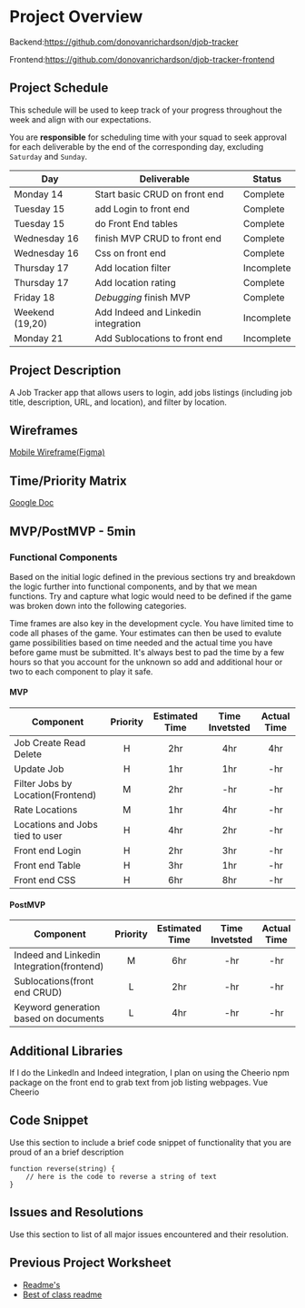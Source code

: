 # Project Overview

Backend:https://github.com/donovanrichardson/djob-tracker

Frontend:https://github.com/donovanrichardson/djob-tracker-frontend

## Project Schedule

This schedule will be used to keep track of your progress throughout the week and align with our expectations.  

You are **responsible** for scheduling time with your squad to seek approval for each deliverable by the end of the corresponding day, excluding `Saturday` and `Sunday`.

|  Day | Deliverable | Status
|---|---| ---|
|Monday 14| Start basic CRUD on front end | Complete
|Tuesday 15| add Login to front end | Complete
|Tuesday 15| do Front End tables | Complete
|Wednesday 16| finish MVP CRUD to front end | Complete
|Wednesday 16| Css on front end | Complete
|Thursday 17| Add location filter| Incomplete
|Thursday 17| Add location rating | Complete
|Friday 18| *Debugging* finish MVP | Complete
|Weekend (19,20)| Add Indeed and Linkedin integration| Incomplete
|Monday 21| Add Sublocations to front end| Incomplete

## Project Description

A Job Tracker app that allows users to login, add jobs listings (including job title, description, URL, and location), and filter by location.

## Wireframes

[Mobile Wireframe(Figma)](https://www.figma.com/file/JP4h3Cicc3FhcUjmIFm7h5/R%C3%A9sumption?node-id=0%3A1)


## Time/Priority Matrix 

[Google Doc](https://docs.google.com/presentation/d/1XqKOAY34FzvfZdhBOpUVveqaAXCVjm9AFWnWn6pj6k8/edit?usp=sharing)

## MVP/PostMVP - 5min


### Functional Components

Based on the initial logic defined in the previous sections try and breakdown the logic further into functional components, and by that we mean functions.  Try and capture what logic would need to be defined if the game was broken down into the following categories.

Time frames are also key in the development cycle.  You have limited time to code all phases of the game.  Your estimates can then be used to evalute game possibilities based on time needed and the actual time you have before game must be submitted. It's always best to pad the time by a few hours so that you account for the unknown so add and additional hour or two to each component to play it safe.

#### MVP
| Component | Priority | Estimated Time | Time Invetsted | Actual Time |
| --- | :---: |  :---: | :---: | :---: |
|Job Create Read Delete|H|2hr| 4hr | 4hr|
|Update Job|H|1hr| 1hr | -hr|
|Filter Jobs by Location(Frontend)|M|2hr| -hr | -hr|
|Rate Locations|M|1hr| 4hr | -hr|
|Locations and Jobs tied to user|H|4hr| 2hr | -hr|
| Front end Login | H | 2hr | 3hr | -hr|
| Front end Table | H | 3hr | 1hr | -hr|
| Front end CSS | H | 6hr | 8hr | -hr|

#### PostMVP
| Component | Priority | Estimated Time | Time Invetsted | Actual Time |
| --- | :---: |  :---: | :---: | :---: |
|Indeed and Linkedin Integration(frontend)|M|6hr| -hr | -hr|
|Sublocations(front end CRUD)|L|2hr| -hr | -hr|
|Keyword generation based on documents|L|4hr| -hr | -hr|

## Additional Libraries
If I do the LinkedIn and Indeed integration, I plan on using the Cheerio npm package on the front end to grab text from job listing webpages.
Vue
Cheerio

## Code Snippet

Use this section to include a brief code snippet of functionality that you are proud of an a brief description  

```
function reverse(string) {
	// here is the code to reverse a string of text
}
```

## Issues and Resolutions
 Use this section to list of all major issues encountered and their resolution.

## Previous Project Worksheet
 - [Readme's](https://github.com/jkeohan/fewd-class-repo/tree/master/final-project-worksheet/project-worksheet-examples)
 - [Best of class readme](https://github.com/jkeohan/fewd-class-repo/blob/master/final-project-worksheet/project-worksheet-examples/portfolio-gracie.md)
